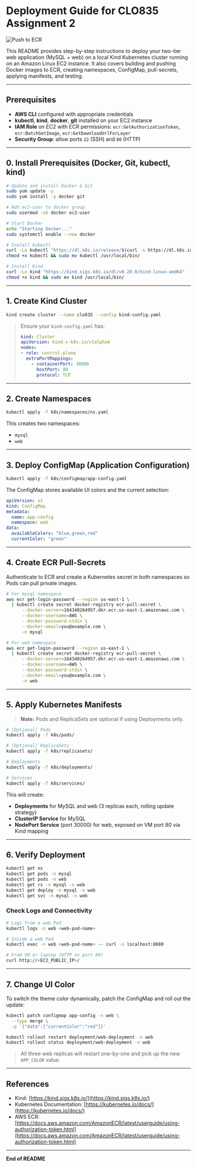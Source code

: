 # Deployment Guide for CLO835 Assignment 2 
![Push to ECR](https://github.com/albus-droid/assignment2/actions/workflows/main.yml/badge.svg)

This README provides step-by-step instructions to deploy your two-tier web application (MySQL + web) on a local Kind Kubernetes cluster running on an Amazon Linux EC2 instance. It also covers building and pushing Docker images to ECR, creating namespaces, ConfigMap, pull-secrets, applying manifests, and testing.

---

## Prerequisites

* **AWS CLI** configured with appropriate credentials
* **kubectl**, **kind**, **docker**, **git** installed on your EC2 instance
* **IAM Role** on EC2 with ECR permissions: `ecr:GetAuthorizationToken`, `ecr:BatchGetImage`, `ecr:GetDownloadUrlForLayer`
* **Security Group**: allow ports `22` (SSH) and `80` (HTTP)

---

## 0. Install Prerequisites (Docker, Git, kubectl, kind)
```bash
# Update and install Docker & Git
sudo yum update -y
sudo yum install -y docker git

# Add ec2-user to docker group
sudo usermod -aG docker ec2-user

# Start Docker
echo "Starting Docker..."
sudo systemctl enable --now docker

# Install kubectl
curl -Lo kubectl "https://dl.k8s.io/release/$(curl -s https://dl.k8s.io/release/stable.txt)/bin/linux/amd64/kubectl"
chmod +x kubectl && sudo mv kubectl /usr/local/bin/

# Install Kind
curl -Lo kind "https://kind.sigs.k8s.io/dl/v0.20.0/kind-linux-amd64"
chmod +x kind && sudo mv kind /usr/local/bin/
```

---

## 1. Create Kind Cluster

```bash
kind create cluster --name clo835 --config kind-config.yaml
```

> Ensure your `kind-config.yaml` has:
>
> ```yaml
> kind: Cluster
> apiVersion: kind.x-k8s.io/v1alpha4
> nodes:
> - role: control-plane
>   extraPortMappings:
>     - containerPort: 30000
>       hostPort: 80
>       protocol: TCP
> ```

---

## 2. Create Namespaces

```bash
kubectl apply -f k8s/namespaces/ns.yaml
```

This creates two namespaces:

* `mysql`
* `web`

---

## 3. Deploy ConfigMap (Application Configuration)

```bash
kubectl apply -f k8s/configmap/app-config.yaml
```

The ConfigMap stores available UI colors and the current selection:

```yaml
apiVersion: v1
kind: ConfigMap
metadata:
  name: app-config
  namespace: web
data:
  availableColors: "blue,green,red"
  currentColor: "green"
```

---

## 4. Create ECR Pull-Secrets

Authenticate to ECR and create a Kubernetes secret in both namespaces so Pods can pull private images.

```bash
# For mysql namespace
aws ecr get-login-password --region us-east-1 \
  | kubectl create secret docker-registry ecr-pull-secret \
      --docker-server=164340264957.dkr.ecr.us-east-1.amazonaws.com \
      --docker-username=AWS \
      --docker-password-stdin \
      --docker-email=you@example.com \
      -n mysql

# For web namespace
aws ecr get-login-password --region us-east-1 \
  | kubectl create secret docker-registry ecr-pull-secret \
      --docker-server=164340264957.dkr.ecr.us-east-1.amazonaws.com \
      --docker-username=AWS \
      --docker-password-stdin \
      --docker-email=you@example.com \
      -n web
```

---

## 5. Apply Kubernetes Manifests

> **Note:** Pods and ReplicaSets are optional if using Deployments only.

```bash
# (Optional) Pods
kubectl apply -f k8s/pods/

# (Optional) ReplicaSets
kubectl apply -f k8s/replicasets/

# Deployments
kubectl apply -f k8s/deployments/

# Services
kubectl apply -f k8s/services/
```

This will create:

* **Deployments** for MySQL and web (3 replicas each, rolling update strategy)
* **ClusterIP Service** for MySQL
* **NodePort Service** (port 30000) for web, exposed on VM port 80 via Kind mapping

---

## 6. Verify Deployment

```bash
kubectl get ns
kubectl get pods -n mysql
kubectl get pods -n web
kubectl get rs -n mysql -n web
kubectl get deploy -n mysql -n web
kubectl get svc -n mysql -n web
```

### Check Logs and Connectivity

```bash
# Logs from a web Pod
kubectl logs -n web <web-pod-name>

# Inside a web Pod
kubectl exec -n web <web-pod-name> -- curl -s localhost:8080

# From VM or laptop (HTTP on port 80)
curl http://<EC2_PUBLIC_IP>/
```

---

## 7. Change UI Color

To switch the theme color dynamically, patch the ConfigMap and roll out the update:

```bash
kubectl patch configmap app-config -n web \
  --type merge \
  -p '{"data":{"currentColor":"red"}}'

kubectl rollout restart deployment/web-deployment -n web
kubectl rollout status deployment/web-deployment -n web
```

> All three web replicas will restart one-by-one and pick up the new `APP_COLOR` value.

---

## References

* Kind: [https://kind.sigs.k8s.io/](https://kind.sigs.k8s.io/)
* Kubernetes Documentation: [https://kubernetes.io/docs/](https://kubernetes.io/docs/)
* AWS ECR: [https://docs.aws.amazon.com/AmazonECR/latest/userguide/using-authorization-token.html](https://docs.aws.amazon.com/AmazonECR/latest/userguide/using-authorization-token.html)

---

**End of README**
